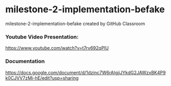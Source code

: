 # milestone-2-implementation-befake
milestone-2-implementation-befake created by GitHub Classroom

### Youtube Video Presentation:

https://www.youtube.com/watch?v=t7rv692qPlU

### Documentation 

https://docs.google.com/document/d/1dzinc7W6rAlgjjJYkdG2JAWzxBK4P9k0CJVV7zMi-hE/edit?usp=sharing
